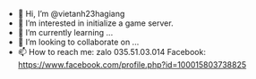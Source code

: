 - 👋 Hi, I’m @vietanh23hagiang
- 👀 I’m interested in initialize a game server. 
- 🌱 I’m currently learning ...
- 💞️ I’m looking to collaborate on ...
- 📫 How to reach me:
 zalo 035.51.03.014
 Facebook: https://www.facebook.com/profile.php?id=100015803738825

<!---
vietanh23hagiang/vietanh23hagiang is a ✨ special ✨ repository because its `README.md` (this file) appears on your GitHub profile.
You can click the Preview link to take a look at your changes.
--->
